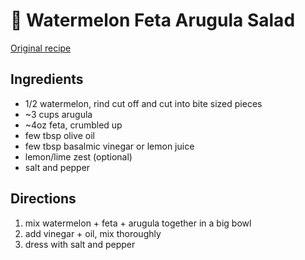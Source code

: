 # 🍉 Watermelon Feta Arugula Salad

[Original recipe](https://www.seriouseats.com/recipes/2016/06/watermelon-feta-mint-salad-recipe.html)

## Ingredients

- 1/2 watermelon, rind cut off and cut into bite sized pieces
- ~3 cups arugula
- ~4oz feta, crumbled up
- few tbsp olive oil
- few tbsp basalmic vinegar or lemon juice
- lemon/lime zest (optional)
- salt and pepper

## Directions

1. mix watermelon + feta + arugula together in a big bowl
2. add vinegar + oil, mix thoroughly
3. dress with salt and pepper
